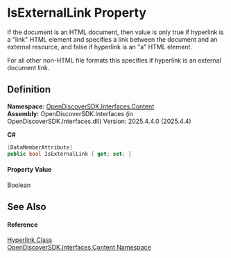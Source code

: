 # IsExternalLink Property



If the document is an HTML document, then value is only true if hyperlink is a "link" HTML element and specifies a link between the document and an external resource, and false if hyperlink is an "a" HTML element.

For all other non-HTML file formats this specifies if hyperlink is an external document link.




## Definition
**Namespace:** <a href="79f11d04-c275-b915-db5b-ab2227989555">OpenDiscoverSDK.Interfaces.Content</a>  
**Assembly:** OpenDiscoverSDK.Interfaces (in OpenDiscoverSDK.Interfaces.dll) Version: 2025.4.4.0 (2025.4.4)

**C#**
``` C#
[DataMemberAttribute]
public bool IsExternalLink { get; set; }
```



#### Property Value
Boolean

## See Also


#### Reference
<a href="c5259d3b-37ac-8265-cb84-3fdcd4885b69">Hyperlink Class</a>  
<a href="79f11d04-c275-b915-db5b-ab2227989555">OpenDiscoverSDK.Interfaces.Content Namespace</a>  
